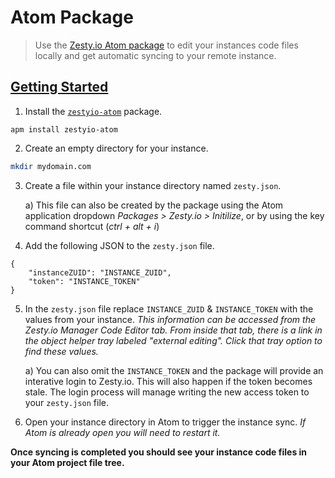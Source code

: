 # Atom Package

> Use the [Zesty.io Atom package](https://atom.io/packages/zestyio-atom) to edit your instances code files locally and get automatic syncing to your remote instance. 

## [Getting Started](https://atom.io/packages/zestyio-atom)

1. Install the [`zestyio-atom`](https://atom.io/packages/zestyio-atom) package.
```
apm install zestyio-atom
```

2. Create an empty directory for your instance.
```bash
mkdir mydomain.com
```

3. Create a file within your instance directory named `zesty.json`. 

   a) This file can also be created by the package using the Atom application dropdown *Packages > Zesty.io > Initilize*, or by using the key command shortcut (*ctrl + alt + i*)

4. Add the following JSON to the `zesty.json` file.
```
{
	"instanceZUID": "INSTANCE_ZUID",
	"token": "INSTANCE_TOKEN"
}
```

5. In the `zesty.json` file replace `INSTANCE_ZUID` & `INSTANCE_TOKEN` with the values from your instance. *This information can be accessed from the Zesty.io Manager Code Editor tab. From inside that tab, there is a link in the object helper tray labeled "external editing". Click that tray option to find these values.*

	a) You can also omit the `INSTANCE_TOKEN` and the package will provide an interative login to Zesty.io. This will also happen if the token becomes stale. The login process will manage writing the new access token to your `zesty.json` file.

6. Open your instance directory in Atom to trigger the instance sync. *If Atom is already open you will need to restart it.*

**Once syncing is completed you should see your instance code files in your Atom project file tree.**